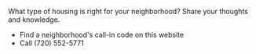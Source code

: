 What type of housing is right for your neighborhood? Share your thoughts and knowledge.

* Find a neighborhood's call-in code on this website
* Call (720) 552-5771

